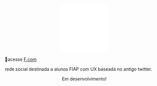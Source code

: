 <div align="center">

<img src="./src/assets/img/logo.png" width="150px">
</div>

📎acesse [F.com](https://leoosilvp.github.io/F/)

<p> rede social destinada a alunos FIAP com UX baseada no antigo twitter. </p>

<p align="center"> Em desenvolvimento! </p>
